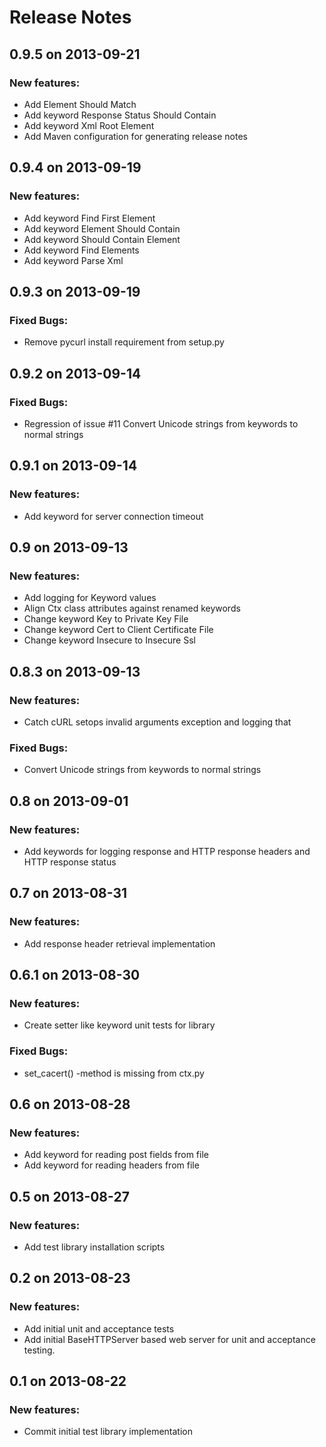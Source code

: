 Release Notes
============================

## 0.9.5 on 2013-09-21

### New features:
- Add Element Should Match 
- Add keyword Response Status Should Contain 
- Add keyword Xml Root Element 
- Add Maven configuration for generating release notes 

## 0.9.4 on 2013-09-19

### New features:
- Add keyword Find First Element 
- Add keyword Element Should Contain 
- Add keyword Should Contain Element 
- Add keyword Find Elements 
- Add keyword Parse Xml 


## 0.9.3 on 2013-09-19

### Fixed Bugs:
- Remove pycurl install requirement from setup.py 


## 0.9.2 on 2013-09-14

### Fixed Bugs:
- Regression of issue #11 Convert Unicode strings from keywords to normal strings 


## 0.9.1 on 2013-09-14

### New features:
- Add keyword for server connection timeout 


## 0.9 on 2013-09-13

### New features:
- Add logging for Keyword values 
- Align Ctx class attributes against renamed keywords 
- Change keyword Key to Private Key File 
- Change keyword Cert to Client Certificate File 
- Change keyword Insecure to Insecure Ssl  


## 0.8.3 on 2013-09-13

### New features:
- Catch cURL setops invalid arguments exception and logging that 

### Fixed Bugs:
- Convert Unicode strings from keywords to normal strings 


## 0.8 on 2013-09-01

### New features:
- Add keywords for logging response and HTTP response headers and HTTP response status 


## 0.7 on 2013-08-31

### New features:
- Add response header retrieval implementation 


## 0.6.1 on 2013-08-30

### New features:
- Create setter like keyword unit tests for library 

### Fixed Bugs:
- set_cacert() -method is missing from ctx.py 


## 0.6 on 2013-08-28

### New features:
- Add keyword for reading post fields from file 
- Add keyword for reading headers from file 


## 0.5 on 2013-08-27

### New features:
- Add test library installation scripts 


## 0.2 on 2013-08-23

### New features:
- Add initial unit and acceptance tests
- Add initial BaseHTTPServer based web server for unit and acceptance testing. 


## 0.1 on 2013-08-22

### New features:
- Commit initial test library implementation 
